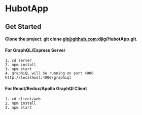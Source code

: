 # HubotApp
 
## Get Started

#### Clone the project. git clone git@github.com:djig/HubotApp.git.

#### For GraphQL/Express Server 

    1. cd server
    2. npm install
    3. npm start
    4. graphiQL will be running on port 4000 http://localhost:4000/graphiql


#### For React/Redux/Apollo GraphQl Client

    1. cd client/web
    2. npm install
    3. npm start
